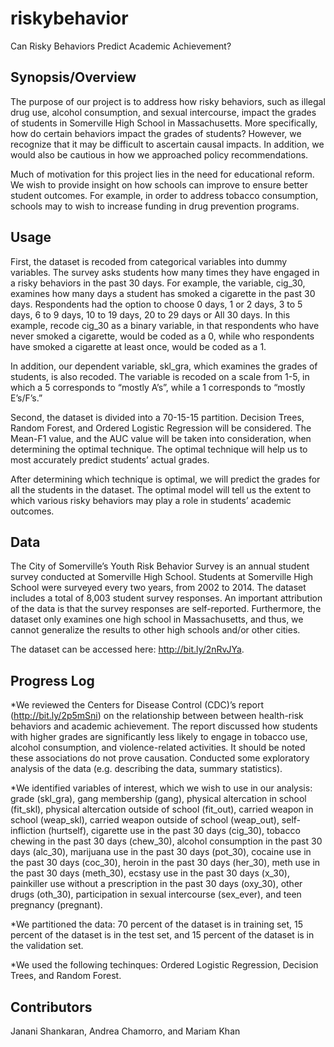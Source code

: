 # riskybehavior
Can Risky Behaviors Predict Academic Achievement?
## Synopsis/Overview

The purpose of our project is to address how risky behaviors, such as illegal drug use, alcohol consumption, and sexual intercourse, impact the grades of students in Somerville High School in Massachusetts. More specifically, how do certain behaviors impact the grades of students? However, we recognize that it may be difficult to ascertain causal impacts. In addition, we would also be cautious in how we approached policy recommendations. 

Much of motivation for this project lies in the need for educational reform. We wish to provide insight on how schools can improve to ensure better student outcomes. For example, in order to address tobacco consumption, schools may to wish to increase funding in drug prevention programs. 

## Usage


First, the dataset is recoded from categorical variables into dummy variables. The survey asks students how many times they have engaged in a risky behaviors in the past 30 days.  For example, the variable, cig_30, examines how many days a student has smoked a cigarette in the past 30 days. Respondents had the option to choose 0 days, 1 or 2 days, 3 to 5 days, 6 to 9 days, 10 to 19 days, 20 to 29 days or All 30 days.  In this example, recode cig_30 as a binary variable, in that respondents who have never smoked a cigarette, would be coded as a 0, while who respondents have smoked a cigarette at least once, would be coded as a 1. 

In addition, our dependent variable, skl_gra, which examines the grades of students, is also recoded. The variable is recoded on a scale from 1-5, in which a 5 corresponds to “mostly A’s”, while a 1 corresponds to “mostly E’s/F’s.”

Second, the dataset is divided into a 70-15-15 partition. Decision Trees, Random Forest, and Ordered Logistic Regression will be considered. The Mean-F1 value, and the AUC value will be taken into consideration, when determining the optimal technique. The optimal technique will help us to most accurately predict students’ actual grades.

After determining which technique is optimal, we will predict the grades for all the students in the dataset. The optimal model will tell us the extent to which various risky behaviors may play a role in students’ academic outcomes.
                
## Data

The City of Somerville’s Youth Risk Behavior Survey is an annual student survey conducted at Somerville High School. Students at Somerville High School were surveyed every two years, from 2002 to 2014. The dataset includes a total of 8,003 student survey responses. An important attribution of the data is that the survey responses are self-reported. Furthermore, the dataset only examines one high school in Massachusetts, and thus, we cannot generalize the results to other high schools and/or other cities. 

The dataset can be accessed here: http://bit.ly/2nRvJYa.

## Progress Log

*We reviewed the Centers for Disease Control (CDC)’s report (http://bit.ly/2p5mSni) on the relationship between between health-risk behaviors and academic achievement. The report discussed how students with higher grades are significantly less likely to engage in tobacco use, alcohol consumption, and violence-related activities. It should be noted these associations do not prove causation.
Conducted some exploratory analysis of the data (e.g. describing the data, summary statistics).

*We identified variables of interest, which we wish to use in our analysis: grade (skl_gra), gang membership (gang), physical altercation in school (fit_skl), physical altercation outside of school (fit_out), carried weapon in school (weap_skl), carried weapon outside of school (weap_out), self-infliction (hurtself), cigarette use in the past 30 days (cig_30), tobacco chewing in the past 30 days (chew_30), alcohol consumption in the past 30 days (alc_30), marijuana use in the past 30 days (pot_30), cocaine use in the past 30 days (coc_30), heroin in the past 30 days (her_30), meth use in the past 30 days (meth_30), ecstasy use in the past 30 days (x_30), painkiller use without a prescription in the past 30 days (oxy_30), other drugs (oth_30), participation in sexual intercourse (sex_ever), and teen pregnancy (pregnant).  

*We  partitioned the data: 70 percent of the dataset is in training set, 15 percent of the dataset is in the test set, and 15 percent of the dataset is in the validation set.

*We used the following techinques: Ordered Logistic Regression, Decision Trees, and Random Forest. 

## Contributors 
Janani Shankaran,
Andrea Chamorro, and
Mariam Khan
